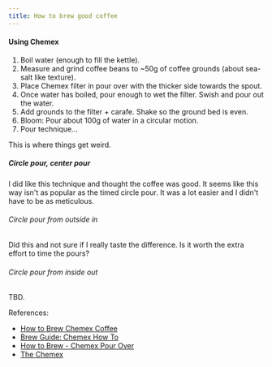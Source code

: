 ```yaml
---
title: How to brew good coffee
---
```


#### Using Chemex
1. Boil water (enough to fill the kettle).
2. Measure and grind coffee beans to ~50g of coffee grounds (about sea-salt like texture).
3. Place Chemex filter in pour over with the thicker side towards the spout. 
4. Once water has boiled, pour enough to wet the filter. Swish and pour out the water. 
5. Add grounds to the filter + carafe. Shake so the ground bed is even.
6. Bloom: Pour about 100g of water in a circular motion.
7. Pour technique...

This is where things get weird.

##### Circle pour, center pour
I did like this technique and thought the coffee was good. It seems like this way isn't as popular as the timed circle pour. It was a lot easier and I didn't have to be as meticulous.

###### Circle pour from outside in
Did this and not sure if I really taste the difference. Is it worth the extra effort to time the pours?

###### Circle pour from inside out 
TBD.


References: 
- [How to Brew Chemex Coffee](https://www.youtube.com/watch?v=JrcH-4wHK9w)
- [Brew Guide: Chemex How To](https://www.youtube.com/watch?v=_7c6_bS7QwQ&t=223s)
- [How to Brew - Chemex Pour Over](https://www.youtube.com/watch?v=A2oipi1dEIw&t=136s)
- [The Chemex](https://www.youtube.com/watch?v=ikt-X5x7yoc)



